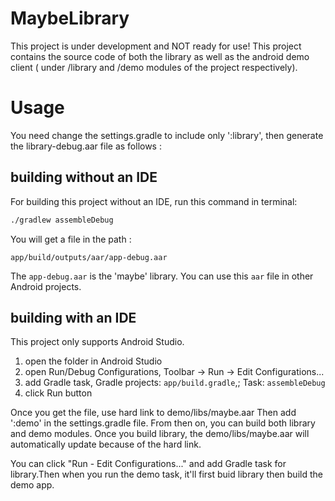# MaybeLibrary
This project is under development and NOT ready for use! This project contains the source code of both the library as well as the android demo client ( under /library and /demo modules of the project respectively).

# Usage

You need change the settings.gradle to include only ':library', then generate the library-debug.aar file as follows :

## building without an IDE
For building this project without an IDE, run this command in terminal:

```bash
./gradlew assembleDebug
```
You will get a file in the path :
```
app/build/outputs/aar/app-debug.aar
```

The ```app-debug.aar``` is the 'maybe' library. You can use this ```aar``` file in other Android projects.

## building with an IDE
This project only supports Android Studio.

1. open the folder in Android Studio
2. open Run/Debug Configurations, Toolbar -> Run -> Edit Configurations...
3. add Gradle task, Gradle projects: ```app/build.gradle```,; Task: ```assembleDebug```
4. click Run button

Once you get the file, use hard link to demo/libs/maybe.aar 
Then add ':demo' in the settings.gradle file.
From then on, you can build both library and demo modules.
Once you build library, the demo/libs/maybe.aar will automatically update because of the hard link.

You can click "Run - Edit Configurations..." and add Gradle task for library.Then when you run the demo task, it'll first buid library then build the demo app.


